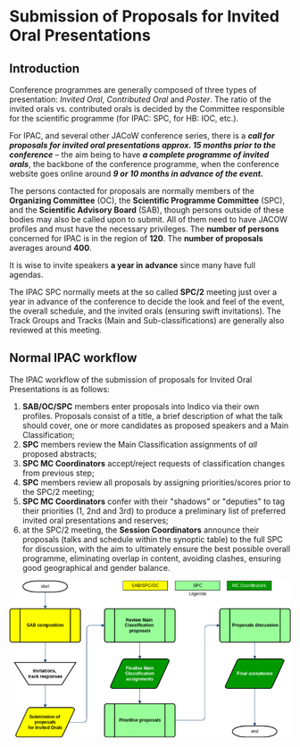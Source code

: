 # Submission of Proposals for Invited Oral Presentations

## Introduction

Conference programmes are generally composed of three types of 
presentation: *Invited Oral*, *Contributed Oral* and *Poster*. The ratio of 
the invited orals vs. contributed orals is decided by the Committee 
responsible for the scientific programme (for IPAC: SPC, for HB: IOC, 
etc.).

For IPAC, and several other JACoW conference series, there is a ***call
for proposals for invited oral presentations approx. 15 months 
prior to the conference*** – the aim being to have ***a
complete programme of invited orals***, the backbone of the
conference programme, when the conference website goes online around ***9 or 10 months in advance of the event.***

The persons contacted for proposals are normally members of the
**Organizing Committee** (OC), the **Scientific Programme Committee** (SPC),
and the **Scientific Advisory Board** (SAB), though persons outside of
these bodies may also be called upon to submit. All of them need to have JACOW 
profiles and must have the necessary privileges. 
The **number of persons** concerned for IPAC is in the region of **120**. The **number of proposals** averages around **400**. 

It is wise to invite speakers **a year in advance** since many have full agendas.

The IPAC SPC normally meets at the so called **SPC/2** meeting just over a year in advance of the conference to decide the look and feel of the event, the overall schedule, and the invited orals (ensuring swift invitations). The Track Groups and Tracks (Main and Sub-classifications) are generally also reviewed at this meeting.

## Normal IPAC workflow

The IPAC workflow of the submission of proposals for Invited Oral Presentations is as follows:

1. **SAB/OC/SPC** members enter proposals into Indico via their 
   own profiles. Proposals consist of a title, a brief description of what
    the talk should cover, one or more candidates as proposed speakers and a Main Classification;
2. **SPC** members review the Main Classification assignments of *all* proposed abstracts;
3. **SPC MC Coordinators** accept/reject requests of classification changes from previous step;
4. **SPC** members review all proposals by assigning priorities/scores prior to the SPC/2 meeting;
5. **SPC MC Coordinators** confer with their "shadows" or "deputies" to 
   tag their priorities (1, 2nd and 3rd) to produce a preliminary list of 
   preferred invited oral presentations and reserves;
6. at the SPC/2 meeting, the **Session Coordinators** announce their 
   proposals (talks and schedule within the synoptic table) to the full SPC
    for discussion, with the aim to ultimately ensure the best possible 
   overall programme, eliminating overlap in content, avoiding clashes, 
   ensuring good geographical and gender balance.

![](img/workflow.png)
